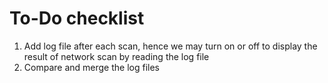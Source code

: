 # To-Do checklist

1. Add log file after each scan, hence we may turn on or off to display the result of network scan by reading the log file
2. Compare and merge the log files
